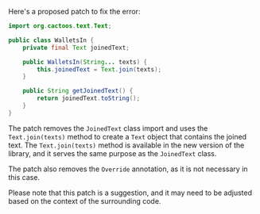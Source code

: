 Here's a proposed patch to fix the error:
```java
import org.cactoos.text.Text;

public class WalletsIn {
    private final Text joinedText;

    public WalletsIn(String... texts) {
        this.joinedText = Text.join(texts);
    }

    public String getJoinedText() {
        return joinedText.toString();
    }
}
```
The patch removes the `JoinedText` class import and uses the `Text.join(texts)` method to create a `Text` object that contains the joined text. The `Text.join(texts)` method is available in the new version of the library, and it serves the same purpose as the `JoinedText` class.

The patch also removes the `Override` annotation, as it is not necessary in this case.

Please note that this patch is a suggestion, and it may need to be adjusted based on the context of the surrounding code.